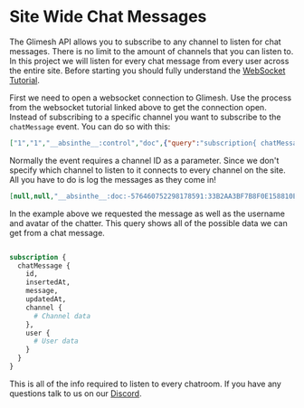 # Site Wide Chat Messages

The Glimesh API allows you to subscribe to any channel to listen for chat messages. There is no limit to the amount of channels that you can listen to. In this project we will listen for every chat message from every user across the entire site. Before starting you should fully understand the [WebSocket Tutorial](/api-docs/docs/chat/websockets/).

First we need to open a websocket connection to Glimesh. Use the process from the websocket tutorial linked above to get the connection open. Instead of subscribing to a specific channel you want to subscribe to the `chatMessage` event. You can do so with this:

```JSON
["1","1","__absinthe__:control","doc",{"query":"subscription{ chatMessage { user { username avatar } message } }"}]
```

Normally the event requires a channel ID as a parameter. Since we don't specify which channel to listen to it connects to every channel on the site. All you have to do is log the messages as they come in!

```JSON
[null,null,"__absinthe__:doc:-576460752298178591:33B2AA3BF7B8F0E158810EF0E0166F5E05840BE57444C92365C921943942A47D","subscription:data",{"result":{"data":{"chatMessage":{"message":"hello world!","user":{"avatar":"/uploads/avatars/Mytho.png?v=63762672056","username":"Mytho"}}}},"subscriptionId":"__absinthe__:doc:-576460752298178591:33B2AA3BF7B8F0E158810EF0E0166F5E05840BE57444C92365C921943942A47D"}]
```

In the example above we requested the message as well as the username and avatar of the chatter. This query shows all of the possible data we can get from a chat message. 

```graphql

subscription {
  chatMessage {
    id,
    insertedAt,
    message,
    updatedAt,
    channel { 
      # Channel data
    },
    user { 
      # User data
    }
  }
}

```

This is all of the info required to listen to every chatroom. If you have any questions talk to us on our [Discord](https://discord.gg/Glimesh).